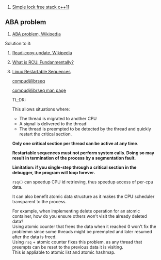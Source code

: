  1. [Simple lock free stack c++11]
 
## ABA problem
 1. [ABA problem, Wikipedia]
 
 Solution to it:
 
 1. [Read-copy-update, Wikipedia]
 2. [What is RCU, Fundanmentally?]
 3. [Linux Restartable Sequences](https://www.efficios.com/blog/2019/02/08/linux-restartable-sequences/)
    
    [compudj/librseq](https://github.com/compudj/librseq)
    
    [compudj/librseq man page](https://github.com/compudj/librseq/blob/master/doc/man/rseq.2)
    
    TL;DR:
    
    This allows situations where:
     - The thread is migrated to another CPU
     - A signal is delivered to the thread
     - The thread is preempted
    to be detected by the thread and quickly restart the critical section.
    
    **Only one critical section per thread can be active at any time**.
    
    **Restartable sequences must not perform system calls. Doing so may result in termination of the process by a segmentation fault.**
    
    **Limitation: if you single-step through a critical section in the debugger, the program will loop forever.**
    
    `rsq()` can speedup CPU id retrieving, thus speedup access of per-cpu data.
    
    It can also benefit atomic data structure as it makes the CPU scheduler transparent to the process.
    
    For example, when implementing delete operation for an atomic container, how do you ensure others won't visit the already deleted data?
    <br>Using atomic counter that frees the data when it reached 0 won't fix the problemm since some threads might be preempted and later resumed after 
    the data is freed.
    <br>Using `rsq` + atomic counter fixes this problem, as any thread that preempts can be reset to the previous data it is visiting.
    <br>This is appliable to atomic list and atomic hashmap.

[Simple lock free stack c++11]: https://stackoverflow.com/questions/26747265/simple-lock-free-stack-c11
[ABA problem, Wikipedia]: https://en.wikipedia.org/wiki/ABA_problem
[Read-copy-update, Wikipedia]: https://en.wikipedia.org/wiki/Read-copy-update
[What is RCU, Fundanmentally?]: https://lwn.net/Articles/262464/
